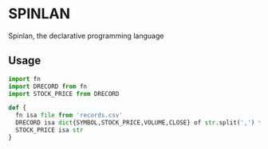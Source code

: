 # SPINLAN
Spinlan, the declarative programming language 

## Usage

```python 
import fn
import DRECORD from fn
import STOCK_PRICE from DRECORD 

def {
  fn isa file from 'records.csv'
  DRECORD isa dict{SYMBOL,STOCK_PRICE,VOLUME,CLOSE} of str.split(',') from lines in fn.readlines()
  STOCK_PRICE isa str
}

```
